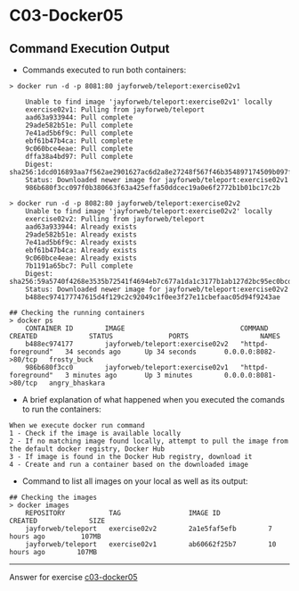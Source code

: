 # C03-Docker05

## Command Execution Output
- Commands executed to run both containers:
```
> docker run -d -p 8081:80 jayforweb/teleport:exercise02v1

    Unable to find image 'jayforweb/teleport:exercise02v1' locally
    exercise02v1: Pulling from jayforweb/teleport
    aad63a933944: Pull complete
    29ade582b51e: Pull complete
    7e41ad5b6f9c: Pull complete
    ebf61b47b4ca: Pull complete
    9c060bce4eae: Pull complete
    dffa38a4bd97: Pull complete
    Digest: sha256:1dcd016893aa7f562ae2901627ac6d2a8e27248f567f46b354897174509b097f
    Status: Downloaded newer image for jayforweb/teleport:exercise02v1
    986b680f3cc097f0b380663f63a425effa50ddcec19a0e6f2772b1b01bc17c2b

> docker run -d -p 8082:80 jayforweb/teleport:exercise02v2
    Unable to find image 'jayforweb/teleport:exercise02v2' locally
    exercise02v2: Pulling from jayforweb/teleport
    aad63a933944: Already exists
    29ade582b51e: Already exists
    7e41ad5b6f9c: Already exists
    ebf61b47b4ca: Already exists
    9c060bce4eae: Already exists
    7b1191a65bc7: Pull complete
    Digest: sha256:59a5740f4268e3535b72541f4694eb7c677a1da1c3177b1ab127d2bc95ec0bcd
    Status: Downloaded newer image for jayforweb/teleport:exercise02v2
    b488ec974177747615d4f129c2c92049c1f0ee3f27e11cbefaac05d94f9243ae

## Checking the running containers
> docker ps
    CONTAINER ID        IMAGE                             COMMAND              CREATED             STATUS              PORTS                  NAMES
    b488ec974177        jayforweb/teleport:exercise02v2   "httpd-foreground"   34 seconds ago      Up 34 seconds       0.0.0.0:8082->80/tcp   frosty_buck
    986b680f3cc0        jayforweb/teleport:exercise02v1   "httpd-foreground"   3 minutes ago       Up 3 minutes        0.0.0.0:8081->80/tcp   angry_bhaskara

```

- A brief explanation of what happened when you executed the comands to run the containers:
```
When we execute docker run command
1 - Check if the image is available locally
2 - If no matching image found locally, attempt to pull the image from the default docker registry, Docker Hub
3 - If image is found in the Docker Hub registry, download it
4 - Create and run a container based on the downloaded image

```

- Command to list all images on your local as well as its output:
```
## Checking the images
> docker images
    REPOSITORY           TAG                 IMAGE ID            CREATED             SIZE
    jayforweb/teleport   exercise02v2        2a1e5faf5efb        7 hours ago         107MB
    jayforweb/teleport   exercise02v1        ab60662f25b7        10 hours ago        107MB

```

***
Answer for exercise [c03-docker05](https://github.com/devopsacademyau/academy/blob/af3225a3436f263164e8daebc6bbd1ef3122b900/classes/03class/exercises/c03-docker05/README.md)